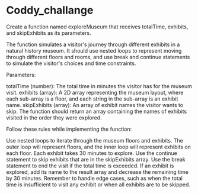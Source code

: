 # Coddy_challange

Create a function named exploreMuseum that receives totalTime, exhibits, and skipExhibits as its parameters.

The function simulates a visitor's journey through different exhibits in a natural history museum. It should use nested loops to represent moving through different floors and rooms, and use break and continue statements to simulate the visitor's choices and time constraints.

Parameters:

totalTime (number): The total time in minutes the visitor has for the museum visit.
exhibits (array): A 2D array representing the museum layout, where each sub-array is a floor, and each string in the sub-array is an exhibit name.
skipExhibits (array): An array of exhibit names the visitor wants to skip.
The function should return an array containing the names of exhibits visited in the order they were explored.

Follow these rules while implementing the function:

Use nested loops to iterate through the museum floors and exhibits. The outer loop will represent floors, and the inner loop will represent exhibits on each floor.
Each exhibit takes 30 minutes to explore.
Use the continue statement to skip exhibits that are in the skipExhibits array.
Use the break statement to end the visit if the total time is exceeded.
If an exhibit is explored, add its name to the result array and decrease the remaining time by 30 minutes.
Remember to handle edge cases, such as when the total time is insufficient to visit any exhibit or when all exhibits are to be skipped.
